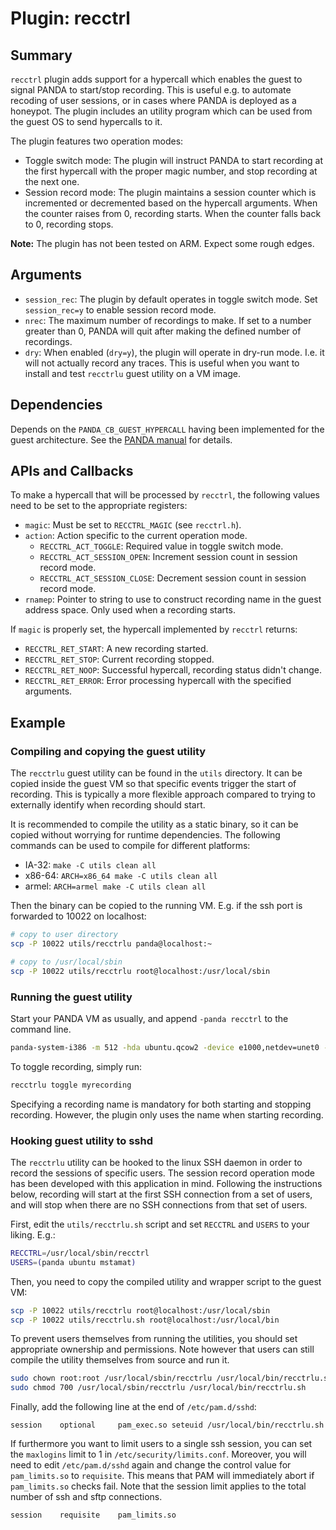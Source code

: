 Plugin: recctrl
========================

Summary
------------------------
`recctrl` plugin adds support for a hypercall which enables the guest to signal
PANDA to start/stop recording. This is useful e.g. to automate recoding of user
sessions, or in cases where PANDA is deployed as a honeypot.
The plugin includes an utility program which can be used from the guest OS to
send hypercalls to it.

The plugin features two operation modes:

  * Toggle switch mode: The plugin will instruct PANDA to start recording
    at the first hypercall with the proper magic number, and stop recording
    at the next one.
  * Session record mode: The plugin maintains a session counter which is
    incremented or decremented based on the hypercall arguments. When the
    counter raises from 0, recording starts. When the counter falls back
    to 0, recording stops.

**Note:** The plugin has not been tested on ARM. Expect some rough edges.

Arguments
------------------------
  * `session_rec`: The plugin by default operates in toggle switch mode.
    Set `session_rec=y` to enable session record mode.
  * `nrec`: The maximum number of recordings to make. If set to a number
    greater than 0, PANDA will quit after making the defined number of
    recordings.
  * `dry`: When enabled (`dry=y`), the plugin will operate in dry-run mode.
    I.e. it will not actually record any traces. This is useful when you want
    to install and test `recctrlu` guest utility on a VM image.

Dependencies
------------------------
Depends on the `PANDA_CB_GUEST_HYPERCALL` having been implemented for the guest
architecture. See the [PANDA manual][panda-manual] for details.

APIs and Callbacks
------------------------
To make a hypercall that will be processed by `recctrl`, the following
values need to be set to the appropriate registers:

  * `magic`: Must be set to `RECCTRL_MAGIC` (see `recctrl.h`).
  * `action`: Action specific to the current operation mode.
    - `RECCTRL_ACT_TOGGLE`: Required value in toggle switch mode.
    - `RECCTRL_ACT_SESSION_OPEN`: Increment session count in session record mode.
    - `RECCTRL_ACT_SESSION_CLOSE`: Decrement session count in session record mode.
  * `rnamep`: Pointer to string to use to construct recording name in the guest
    address space. Only used when a recording starts.

If `magic` is properly set, the hypercall implemented by `recctrl` returns:

  * `RECCTRL_RET_START`: A new recording started.
  * `RECCTRL_RET_STOP`: Current recording stopped.
  * `RECCTRL_RET_NOOP`: Successful hypercall, recording status didn't change.
  * `RECCTRL_RET_ERROR`: Error processing hypercall with the specified arguments.

Example
------------------------

### Compiling and copying the guest utility
The `recctrlu` guest utility can be found in the `utils` directory.
It can be copied inside the guest VM so that specific events trigger the start
of recording. This is typically a more flexible approach compared to trying to
externally identify when recording should start.

It is recommended to compile the utility as a static binary, so it can be copied
without worrying for runtime dependencies. The following commands can be used to
compile for different platforms:

  - IA-32: `make -C utils clean all`
  - x86-64: `ARCH=x86_64 make -C utils clean all`
  - armel: `ARCH=armel make -C utils clean all`

Then the binary can be copied to the running VM. E.g. if the ssh port is
forwarded to 10022 on localhost:

```sh
# copy to user directory
scp -P 10022 utils/recctrlu panda@localhost:~

# copy to /usr/local/sbin
scp -P 10022 utils/recctrlu root@localhost:/usr/local/sbin
```

### Running the guest utility
Start your PANDA VM as usually, and append `-panda recctrl` to the command line.

```sh
panda-system-i386 -m 512 -hda ubuntu.qcow2 -device e1000,netdev=unet0 -netdev user,id=unet0,hostfwd=tcp::10022-:22 -panda recctrl
```

To toggle recording, simply run:
```sh
recctrlu toggle myrecording
```

Specifying a recording name is mandatory for both starting and stopping
recording. However, the plugin only uses the name when starting recording.

### Hooking guest utility to sshd
The `recctrlu` utility can be hooked to the linux SSH daemon in order to record
the sessions of specific users. The session record operation mode has been
developed with this application in mind. Following the instructions below,
recording will start at the first SSH connection from a set of users, and will
stop when there are no SSH connections from that set of users.

First, edit the `utils/recctrlu.sh` script and set `RECCTRL` and `USERS` to your
liking. E.g.:

```sh
RECCTRL=/usr/local/sbin/recctrl
USERS=(panda ubuntu mstamat)
```

Then, you need to copy the compiled utility and wrapper script to the guest VM:

```sh
scp -P 10022 utils/recctrlu root@localhost:/usr/local/sbin
scp -P 10022 utils/recctrlu.sh root@localhost:/usr/local/bin
```

To prevent users themselves from running the utilities, you should set
appropriate ownership and permissions. Note however that users can still
compile the utility themselves from source and run it.

```sh
sudo chown root:root /usr/local/sbin/recctrlu /usr/local/bin/recctrlu.sh
sudo chmod 700 /usr/local/sbin/recctrlu /usr/local/bin/recctrlu.sh
```

Finally, add the following line at the end of `/etc/pam.d/sshd`:

```
session    optional     pam_exec.so seteuid /usr/local/bin/recctrlu.sh
```

If furthermore you want to limit users to a single ssh session, you can set the
`maxlogins` limit to 1 in `/etc/security/limits.conf`.
Moreover, you will need to edit `/etc/pam.d/sshd` again and change the control
value for `pam_limits.so` to `requisite`. This means that PAM will immediately
abort if `pam_limits.so` checks fail. Note that the session limit applies to the
total number of ssh and sftp connections.

```
session    requisite    pam_limits.so
```

[panda-manual]: https://github.com/panda-re/panda/blob/master/panda/docs/manual.md
